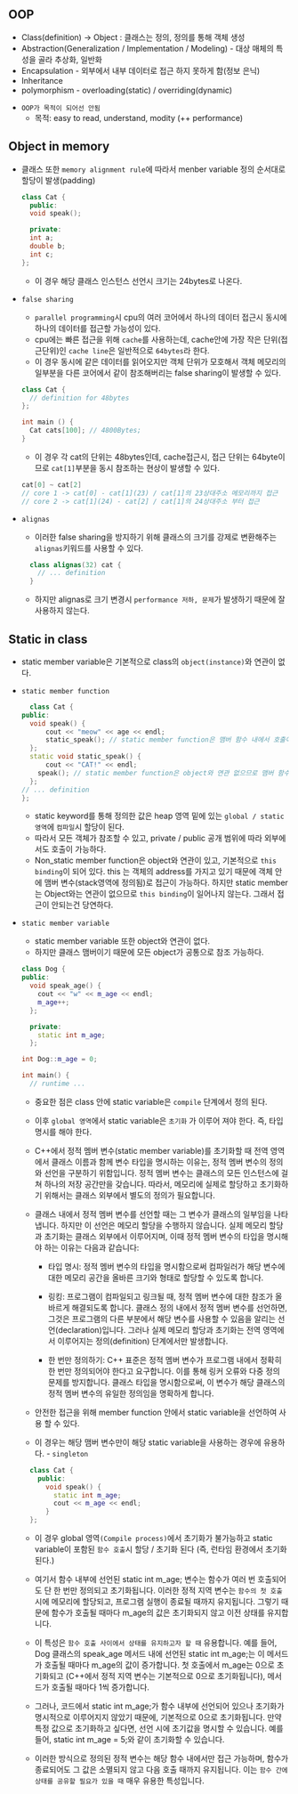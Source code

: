 ## OOP

- Class(definition) -> Object : 클래스는 정의, 정의를 통해 객체 생성
- Abstraction(Generalization / Implementation / Modeling) - 대상 매체의 특성을 골라 추상화, 일반화
- Encapsulation - 외부에서 내부 데이터로 접근 하지 못하게 함(정보 은닉)
- Inheritance
- polymorphism - overloading(static) / overriding(dynamic)

* `OOP가 목적이 되어선 안됨`
  - 목적: easy to read, understand, modity (++ performance)

## Object in memory

- 클래스 또한 `memory alignment rule`에 따라서 menber variable 정의 순서대로 할당이 발생(padding)

  ```cpp
  class Cat {
    public:
    void speak();

    private:
    int a;
    double b;
    int c;
  };
  ```

  - 이 경우 해당 클래스 인스턴스 선언시 크기는 24bytes로 나온다.

- `false sharing`

  - `parallel programming`시 cpu의 여러 코어에서 하나의 데이터 접근시 동시에 하나의 데이터를 접근할 가능성이 있다.
  - cpu에는 빠른 접근을 위해 `cache`를 사용하는데, cache안에 가장 작은 단위(접근단위)인 `cache line`은 일반적으로 `64bytes`라 한다.
  - 이 경우 동시에 같은 데이터를 읽어오지만 객체 단위가 모호해서 객체 메모리의 일부분을 다른 코어에서 같이 참조해버리는 false sharing이 발생할 수 있다.

  ```cpp
  class Cat {
    // definition for 48bytes
  };

  int main () {
    Cat cats[100]; // 4800Bytes;
  }
  ```

  - 이 경우 각 cat의 단위는 48bytes인데, cache접근시, 접근 단위는 64byte이므로 `cat[1]`부분을 동시 참조하는 현상이 발생할 수 있다.

  ```cpp
  cat[0] ~ cat[2]
  // core 1 -> cat[0] - cat[1](23) / cat[1]의 23상대주소 메모리까지 접근
  // core 2 -> cat[1](24) - cat[2] / cat[1]의 24상대주소 부터 접근
  ```

- `alignas`
  - 이러한 false sharing을 방지하기 위해 클래스의 크기를 강제로 변환해주는 `alignas`키워드를 사용할 수 있다.
  ```cpp
    class alignas(32) cat {
      // ... definition
    }
  ```
  - 하지만 alignas로 크기 변경시 `performance 저하, 문제`가 발생하기 때문에 잘 사용하지 않는다.

## Static in class

- static member variable은 기본적으로 class의 `object(instance)`와 연관이 없다.
- `static member function`

  ```cpp
    class Cat {
  public:
  	void speak() {
  		cout << "meow" << age << endl;
  		static_speak(); // static member function은 맴버 함수 내에서 호출이 가능하다.
  	};
  	static void static_speak() {
  		cout << "CAT!" << endl;
      speak(); // static member function은 object와 연관 없으므로 맴버 함수를 호출 할 수 없다.
  	};
  // ... definition
  };
  ```

  - static keyword를 통해 정의한 값은 heap 영역 밑에 있는 `global / static 영역`에 `컴파일`시 할당이 된다.
  - 따라서 모든 객체가 참조할 수 있고, private / public 공개 범위에 따라 외부에서도 호출이 가능하다.
  - Non_static member function은 object와 연관이 있고, 기본적으로 `this binding`이 되어 있다. this 는 객체의 address를 가지고 있기 때문에 객체 안에 맴버 변수(stack영역에 정의됨)로 접근이 가능하다. 하지만 static member는 Object와는 연관이 없으므로 `this binding`이 일어나지 않는다. 그래서 접근이 안되는건 당연하다.

- `static member variable`

  - static member variable 또한 object와 연관이 없다.
  - 하지만 클래스 맴버이기 때문에 모든 object가 공통으로 참조 가능하다.

  ```cpp
  class Dog {
  public:
    void speak_age() {
      cout << "w" << m_age << endl;
      m_age++;
    };

    private:
      static int m_age;
    };

  int Dog::m_age = 0;

  int main() {
    // runtime ...
  ```

  - 중요한 점은 class 안에 static variable은 `compile` 단계에서 정의 된다.
  - 이후 `global 영역`에서 static variable은 `초기화` 가 이루어 져야 한다. 즉, 타입 명시를 해야 한다.

  - C++에서 정적 멤버 변수(static member variable)를 초기화할 때 전역 영역에서 클래스 이름과 함께 변수 타입을 명시하는 이유는, 정적 멤버 변수의 정의와 선언을 구분하기 위함입니다. 정적 멤버 변수는 클래스의 모든 인스턴스에 걸쳐 하나의 저장 공간만을 갖습니다. 따라서, 메모리에 실제로 할당하고 초기화하기 위해서는 클래스 외부에서 별도의 정의가 필요합니다.

  - 클래스 내에서 정적 멤버 변수를 선언할 때는 그 변수가 클래스의 일부임을 나타냅니다. 하지만 이 선언은 메모리 할당을 수행하지 않습니다. 실제 메모리 할당과 초기화는 클래스 외부에서 이루어지며, 이때 정적 멤버 변수의 타입을 명시해야 하는 이유는 다음과 같습니다:

    - 타입 명시: 정적 멤버 변수의 타입을 명시함으로써 컴파일러가 해당 변수에 대한 메모리 공간을 올바른 크기와 형태로 할당할 수 있도록 합니다.

    - 링킹: 프로그램이 컴파일되고 링크될 때, 정적 멤버 변수에 대한 참조가 올바르게 해결되도록 합니다. 클래스 정의 내에서 정적 멤버 변수를 선언하면, 그것은 프로그램의 다른 부분에서 해당 변수를 사용할 수 있음을 알리는 선언(declaration)입니다. 그러나 실제 메모리 할당과 초기화는 전역 영역에서 이루어지는 정의(definition) 단계에서만 발생합니다.

    - 한 번만 정의하기: C++ 표준은 정적 멤버 변수가 프로그램 내에서 정확히 한 번만 정의되어야 한다고 요구합니다. 이를 통해 링커 오류와 다중 정의 문제를 방지합니다. 클래스 타입을 명시함으로써, 이 변수가 해당 클래스의 정적 멤버 변수의 유일한 정의임을 명확하게 합니다.

  - 안전한 접근을 위해 member function 안에서 static variable을 선언하여 사용 할 수 있다.
  - 이 경우는 해당 맴버 변수만이 해당 static variable을 사용하는 경우에 유용하다. - `singleton`

  ```cpp
    class Cat {
      public:
        void speak() {
          static int m_age;
          cout << m_age << endl;
        }
    };
  ```

  - 이 경우 global 영역`(Compile process)`에서 초기화가 불가능하고 static variable이 포함된 `함수 호출`시 할당 / 초기화 된다 (즉, 런타임 환경에서 초기화 된다.)

  - 여기서 함수 내부에 선언된 static int m_age; 변수는 함수가 여러 번 호출되어도 단 한 번만 정의되고 초기화됩니다. 이러한 정적 지역 변수는 `함수의 첫 호출` 시에 메모리에 할당되고, 프로그램 실행이 종료될 때까지 유지됩니다. 그렇기 때문에 함수가 호출될 때마다 m_age의 값은 초기화되지 않고 이전 상태를 유지합니다.

  - 이 특성은 `함수 호출 사이에서 상태를 유지하고자 할 때` 유용합니다. 예를 들어, Dog 클래스의 speak_age 메서드 내에 선언된 static int m_age;는 이 메서드가 호출될 때마다 m_age의 값이 증가합니다. 첫 호출에서 m_age는 0으로 초기화되고 (C++에서 정적 지역 변수는 기본적으로 0으로 초기화됩니다), 메서드가 호출될 때마다 1씩 증가합니다.

  - 그러나, 코드에서 static int m_age;가 함수 내부에 선언되어 있으나 초기화가 명시적으로 이루어지지 않았기 때문에, 기본적으로 0으로 초기화됩니다. 만약 특정 값으로 초기화하고 싶다면, 선언 시에 초기값을 명시할 수 있습니다. 예를 들어, static int m_age = 5;와 같이 초기화할 수 있습니다.

  - 이러한 방식으로 정의된 정적 변수는 해당 함수 내에서만 접근 가능하며, 함수가 종료되어도 그 값은 소멸되지 않고 다음 호출 때까지 유지됩니다. 이는 `함수 간에 상태를 공유할 필요가 있을 때` 매우 유용한 특성입니다.
